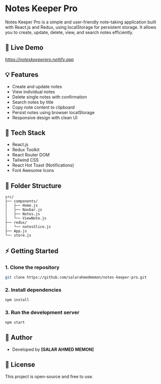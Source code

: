 # Notes Keeper Pro

Notes Keeper Pro is a simple and user-friendly note-taking application built with React.js and Redux, using localStorage for persistent storage. It allows you to create, update, delete, view, and search notes efficiently.

## 🔗 Live Demo

*https://noteskeeperpro.netlify.app*

## 💡 Features

* Create and update notes
* View individual notes
* Delete single notes with confirmation
* Search notes by title
* Copy note content to clipboard
* Persist notes using browser localStorage
* Responsive design with clean UI

## 🔧 Tech Stack

* React.js
* Redux Toolkit
* React Router DOM
* Tailwind CSS
* React Hot Toast (Notifications)
* Font Awesome Icons

## 📁 Folder Structure

```text
src/
├── components/
│   ├── Home.js
│   ├── Navbar.js
│   ├── Notes.js
│   └── ViewNote.js
├── redux/
│   └── notesSlice.js
├── App.js
└── store.js
```

## ⚡ Getting Started

### 1. Clone the repository

```bash
git clone https://github.com/salarahmedmemon/notes-keeper-pro.git
```

### 2. Install dependencies

```bash
npm install
```

### 3. Run the development server

```bash
npm start
```

## 🔗 Author

* Developed by **\[SALAR AHMED MEMON]**

## 🔗 License

This project is open-source and free to use.
